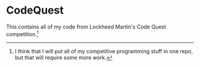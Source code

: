 # CodeQuest

This contains all of my code from Lockheed Martin's Code Quest competition.[^1]

[^1]: I think that I will put all of my competitive programming stuff in one repo, but that will require some more work.